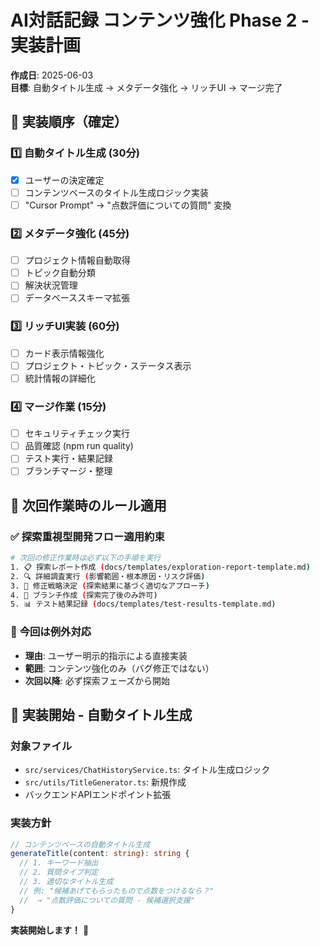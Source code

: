 # AI対話記録 コンテンツ強化 Phase 2 - 実装計画
**作成日**: 2025-06-03  
**目標**: 自動タイトル生成 → メタデータ強化 → リッチUI → マージ完了

## 🎯 **実装順序（確定）**

### 1️⃣ **自動タイトル生成** (30分)
- [x] ユーザーの決定確定
- [ ] コンテンツベースのタイトル生成ロジック実装
- [ ] "Cursor Prompt" → "点数評価についての質問" 変換

### 2️⃣ **メタデータ強化** (45分)  
- [ ] プロジェクト情報自動取得
- [ ] トピック自動分類
- [ ] 解決状況管理
- [ ] データベーススキーマ拡張

### 3️⃣ **リッチUI実装** (60分)
- [ ] カード表示情報強化
- [ ] プロジェクト・トピック・ステータス表示
- [ ] 統計情報の詳細化

### 4️⃣ **マージ作業** (15分)
- [ ] セキュリティチェック実行
- [ ] 品質確認 (npm run quality)
- [ ] テスト実行・結果記録
- [ ] ブランチマージ・整理

## 🔄 **次回作業時のルール適用**

### ✅ **探索重視型開発フロー適用約束**
```bash
# 次回の修正作業時は必ず以下の手順を実行
1. 📋 探索レポート作成 (docs/templates/exploration-report-template.md)
2. 🔍 詳細調査実行 (影響範囲・根本原因・リスク評価)  
3. 🎯 修正戦略決定 (探索結果に基づく適切なアプローチ)
4. 🌿 ブランチ作成 (探索完了後のみ許可)
5. 📊 テスト結果記録 (docs/templates/test-results-template.md)
```

### 🎯 **今回は例外対応**
- **理由**: ユーザー明示的指示による直接実装
- **範囲**: コンテンツ強化のみ（バグ修正ではない）
- **次回以降**: 必ず探索フェーズから開始

## 🚀 **実装開始 - 自動タイトル生成**

### 対象ファイル
- `src/services/ChatHistoryService.ts`: タイトル生成ロジック
- `src/utils/TitleGenerator.ts`: 新規作成
- バックエンドAPIエンドポイント拡張

### 実装方針
```typescript
// コンテンツベースの自動タイトル生成
generateTitle(content: string): string {
  // 1. キーワード抽出
  // 2. 質問タイプ判定  
  // 3. 適切なタイトル生成
  // 例: "候補あげてもらったもので点数をつけるなら？" 
  //  → "点数評価についての質問 - 候補選択支援"
}
```

**実装開始します！** 🎊 